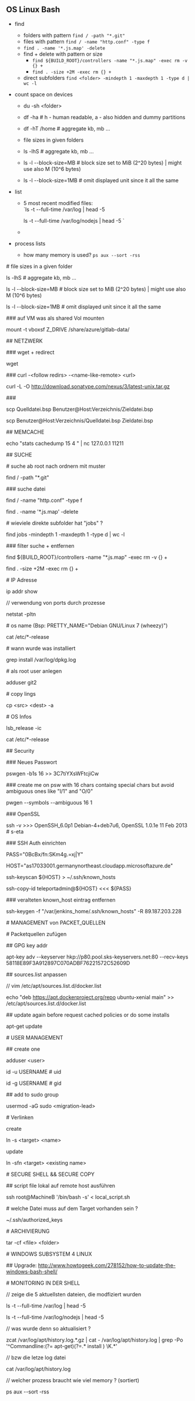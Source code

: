 ## OS Linux Bash

* find
  * folders with pattern `find / -path "*.git"`
  * files with pattern `find / -name "http.conf" -type f` 
  * `find . -name '*.js.map' -delete` 
  * find + delete with pattern or size
    * `find ${BUILD_ROOT}/controllers -name "*.js.map" -exec rm -v {} +` 
    * `find . -size +2M -exec rm {} +`  
  * direct subfolders `find <folder> -mindepth 1 -maxdepth 1 -type d | wc -l`  
* count space on devices

  * du -sh &lt;folder&gt;
  * df -ha  \# h - human readable, a - also hidden and dummy partitions
  * df -hT /home \# aggregate kb, mb ...

  * file sizes in given folders

  * ls -lhS \# aggregate kb, mb ...
  * ls -l --block-size=MB \# block size set to MiB \(2^20 bytes\) \| might use also M \(10^6 bytes\)
  * ls -l --block-size=1MB \# omit displayed unit since it all the same

* list

  * 5 most recent modified files:  
    \`ls -t --full-time /var/log \| head -5

    ls -t --full-time /var/log/nodejs \| head -5 \`

  * 

* process lists

  * how many memory is used? 
    `ps aux --sort -rss` 



\# file sizes in a given folder

ls -lhS \# aggregate kb, mb ...

ls -l --block-size=MB \# block size set to MiB \(2^20 bytes\) \| might use also M \(10^6 bytes\)

ls -l --block-size=1MB \# omit displayed unit since it all the same



\#\#\# auf VM was als shared Vol mounten

mount -t vboxsf Z\_DRIVE /share/azure/gitlab-data/



\#\# NETZWERK

\#\#\# wget + redirect

wget 

\#\#\# curl -&lt;follow redirs&gt; -&lt;name-like-remote&gt; &lt;url&gt;

curl -L -O http://download.sonatype.com/nexus/3/latest-unix.tar.gz

\#\#\#

scp Quelldatei.bsp Benutzer@Host:Verzeichnis/Zieldatei.bsp

scp Benutzer@Host:Verzeichnis/Quelldatei.bsp Zieldatei.bsp



\#\# MEMCACHE

echo "stats cachedump 15 4 " \| nc 127.0.0.1 11211





\#\# SUCHE

\# suche ab root nach ordnern mit muster

find / -path "\*.git"

\#\#\# suche datei

find / -name "http.conf" -type f

find . -name '\*.js.map' -delete

\# wieviele direkte subfolder hat "jobs" ?

find jobs -mindepth 1 -maxdepth 1 -type d \| wc -l

\#\#\# filter suche + entfernen

find ${BUILD\_ROOT}/controllers -name "\*.js.map" -exec rm -v {} +

find . -size +2M -exec rm {} +



\# IP Adresse

ip addr show

// verwendung von ports durch prozesse

netstat -pltn



\# os name \(Bsp: PRETTY\_NAME="Debian GNU/Linux 7 \(wheezy\)"\)

cat /etc/\*-release

\# wann wurde was installiert

grep install /var/log/dpkg.log

\# als root user anlegen

adduser git2

\# copy lings

cp &lt;src&gt; &lt;dest&gt; -a

\# OS Infos

lsb\_release -ic

cat /etc/\*-release





\#\# Security

\#\#\# Neues Passwort

pswgen -b1s 16 &gt;&gt; 3C7tiYXsWFtcjiCw

\#\#\# create me on psw with 16 chars containg special chars but avoid ambiguous ones like "l/1" and "O/0"

pwgen --symbols --ambiguous 16 1

\#\#\# OpenSSL 

ssh -v &gt;&gt;&gt; OpenSSH\_6.0p1 Debian-4+deb7u6, OpenSSL 1.0.1e 11 Feb 2013 \# s-eta

\#\#\# SSH Auth einrichten

PASS="0BcBx/fn:SKm4g.=xj\|Y"

HOST="as17033001.germanynortheast.cloudapp.microsoftazure.de"

ssh-keyscan ${HOST} &gt; ~/.ssh/known\_hosts

ssh-copy-id teleportadmin@${HOST} &lt;&lt;&lt; ${PASS}

\#\#\# veralteten known\_host eintrag entfernen

ssh-keygen -f "/var/jenkins\_home/.ssh/known\_hosts" -R 89.187.203.228





\# MANAGEMENT von PACKET\_QUELLEN

\# Packetquellen zufügen

\#\# GPG key addr

apt-key adv --keyserver hkp://p80.pool.sks-keyservers.net:80 --recv-keys 58118E89F3A912897C070ADBF76221572C52609D

\#\# sources.list anpassen

// vim /etc/apt/sources.list.d/docker.list

echo "deb https://apt.dockerproject.org/repo ubuntu-xenial main" &gt;&gt; /etc/apt/sources.list.d/docker.list

\#\# update again before request cached policies or do some installs

apt-get update



\# USER MANAGEMENT

\#\# create one

adduser &lt;user&gt;

id -u USERNAME \# uid

id -g USERNAME \# gid

\#\# add to sudo group

usermod -aG sudo &lt;migration-lead&gt;





\# Verlinken

create

ln -s &lt;target&gt; &lt;name&gt;

update

ln -sfn &lt;target&gt; &lt;existing name&gt;



\# SECURE SHELL && SECURE COPY

\#\# script file lokal auf remote host ausführen

ssh root@MachineB '/bin/bash -s' &lt; local\_script.sh



\# welche Datei muss auf dem Target vorhanden sein ?

~/.ssh/authorized\_keys



\# ARCHIVIERUNG

tar -cf &lt;file&gt; &lt;folder&gt;



\# WINDOWS SUBSYSTEM 4 LINUX

\#\# Upgrade: http://www.howtogeek.com/278152/how-to-update-the-windows-bash-shell/





\# MONITORING IN DER SHELL

// zeige die 5 aktuellsten dateien, die modfiziert wurden

ls -t --full-time /var/log \| head -5 

ls -t --full-time /var/log/nodejs \| head -5 



// was wurde denn so aktualisiert ?

zcat /var/log/apt/history.log.\*.gz \| cat - /var/log/apt/history.log \| grep -Po '^Commandline:\(?= apt-get\)\(?=.\* install \) \K.\*'

// bzw die letze log datei

cat /var/log/apt/history.log



// welcher prozess braucht wie viel memory ? \(sortiert\)

ps aux --sort -rss

